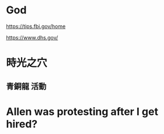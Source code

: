 # God

<https://tips.fbi.gov/home>

<https://www.dhs.gov/>

# 時光之穴
## 青銅龍 活動

# Allen was protesting after I get hired?
